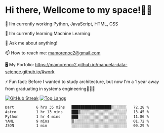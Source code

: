 # Hi there, Wellcome to my space!✌🏾

🔭 I’m currently working Python, JavaScript, HTML, CSS

🌱 I’m currently learning Machine Learning

💬 Ask me about anything!

📫 How to reach me: mamorenoc2@gmail.com

🖥️ My Porfolio: https://mamorenoc2.github.io/manuela-data-science.github.io/#work

⚡ Fun fact: Before I wanted to study architecture, but now I'm a 1 year away from graduating in systems engineering🤣🤣🤣

[![GitHub Streak](https://streak-stats.demolab.com/?user=mamorenoc2&theme=tokyonight_duo)](https://git.io/streak-stats)                 [![Top Langs](https://github-readme-stats.vercel.app/api/top-langs/?username=mamorenoc2&layout=compact&theme=tokyonight)](https://github.com/anuraghazra/github-readme-stats)

<!--START_SECTION:waka-->

```txt
Dart          6 hrs 35 mins   ██████████████████░░░░░░░   72.28 %
Astro         1 hr 13 mins    ███▒░░░░░░░░░░░░░░░░░░░░░   13.45 %
Python        1 hr 4 mins     ███░░░░░░░░░░░░░░░░░░░░░░   11.86 %
YAML          9 mins          ▒░░░░░░░░░░░░░░░░░░░░░░░░   01.72 %
JSON          1 min           ░░░░░░░░░░░░░░░░░░░░░░░░░   00.29 %
```

<!--END_SECTION:waka-->
